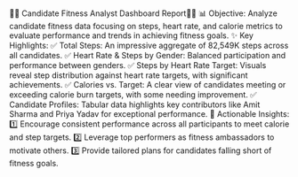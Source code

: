 🏋️‍♂️ Candidate Fitness Analyst Dashboard Report🏋️‍♀️
📊 Objective:
Analyze candidate fitness data focusing on steps, heart rate, and calorie metrics to evaluate performance and trends in achieving fitness goals.
✨ Key Highlights:
✅ Total Steps: An impressive aggregate of 82,549K steps across all candidates.
✅ Heart Rate & Steps by Gender: Balanced participation and performance between genders.
✅ Steps by Heart Rate Target: Visuals reveal step distribution against heart rate targets, with significant achievements.
✅ Calories vs. Target: A clear view of candidates meeting or exceeding calorie burn targets, with some needing improvement.
✅ Candidate Profiles: Tabular data highlights key contributors like Amit Sharma and Priya Yadav for exceptional performance.
🔗 Actionable Insights:
1️⃣ Encourage consistent performance across all participants to meet calorie and step targets.
2️⃣ Leverage top performers as fitness ambassadors to motivate others.
3️⃣ Provide tailored plans for candidates falling short of fitness goals.
